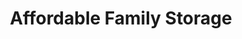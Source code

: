 ---
title: "Affordable Family Storage"
url: /cudahy/affordable-family-storage/
shop: storage rental
---